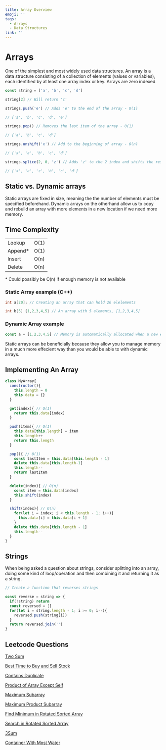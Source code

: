 ```yaml
---
title: Array Overview
emoji: ''
tags:
  - Arrays
  - Data Structures
link: ''
---
```


# Arrays

One of the simplest and most widely used data structures. An array is a data structure consisting of a collection of elements (values or variables), each identified by at least one array index or key. Arrays are zero indexed.

``` js
const string = ['a', 'b', 'c', 'd']

string[2] // Will return 'c'

strings.push('e') // Adds 'e' to the end of the array - O(1)

// ['a', 'b', 'c', 'd', 'e']

strings.pop() // Removes the last item of the array - O(1)

// ['a', 'b', 'c', 'd']

strings.unshift('x') // Add to the beginning of array - O(n)

// ['x', 'a', 'b', 'c', 'd']

strings.splice(2, 0, 'z') // Adds 'z' to the 2 index and shifts the rest of the array down - O(n)

// ['x', 'a', 'z', 'b', 'c', 'd']
```

## Static vs. Dynamic arrays

Static arrays are fixed in size, meaning the the number of elements must be specified beforehand. Dynamic arrays on the otherhand allow us to copy and rebuild an array with more elements in a new location if we need more memory. 

## Time Complexity

|   |  |
|---------|------|
| Lookup  | O(1) |
| Append*    | O(1) |
| Insert  | O(n) |
| Delete  | O(n) |

\* Could possibly be O(n) if enough memory is not available

### Static Array example (C++)
``` cpp
int a[20]; // Creating an array that can hold 20 elelements

int b[5] {1,2,3,4,5} // An array with 5 elements, [1,2,3,4,5]
```

### Dynamic Array example
``` js
const a = [1,2,3,4,5] // Memory is automatically allocated when a new element is added
```

Static arrays can be beneficially because they allow you to manage memory in a much more effecient way than you would be able to with dynamic arrays. 

## Implementing An Array

``` js
class MyArray{
  constructor(){
    this.length = 0
    this.data = {}
  }

  get(index){ // O(1)
    return this.data[index]
  }

  push(item){ // O(1)
    this.data[this.length] = item
    this.length++
    return this.length
  }

  pop(){ // O(1)
    const lastItem = this.data[this.length - 1]
    delete this.data[this.length-1]
    this.length--
    return lastItem
  }

  delete(index){ // O(n)
    const item = this.data[index]
    this.shift(index)
  }

  shift(index){ // O(n)
    for(let i = index; i < this.length - 1; i++){
      this.data[i] = this.data[i + 1]
    }
    delete this.data[this.length - 1]
    this.length--
  }
}
```

## Strings

When being asked a question about strings, consider splitting into an array, doing some kind of loop/operation and then combining it and returning it as a string.

``` js
// Create a function that reverses strings

const reverse = string => {
  if(!string) return
  const reversed = []
  for(let i = string.length - 1; i >= 0; i--){
    reversed.push(string[i])
  }
  return reversed.join('')
}
```

## Leetcode Questions

[Two Sum](https://leetcode.com/problems/two-sum/)

[Best Time to Buy and Sell Stock](https://leetcode.com/problems/best-time-to-buy-and-sell-stock/)

[Contains Duplicate](https://leetcode.com/problems/contains-duplicate/)

[Product of Array Except Self](https://leetcode.com/problems/product-of-array-except-self/)

[Maximum Subarray](https://leetcode.com/problems/maximum-subarray/)

[Maximum Product Subarray](https://leetcode.com/problems/maximum-product-subarray/)

[Find Minimum in Rotated Sorted Array](https://leetcode.com/problems/find-minimum-in-rotated-sorted-array/)

[Search in Rotated Sorted Array](https://leetcode.com/problems/search-in-rotated-sorted-array/)

[3Sum](https://leetcode.com/problems/3sum/)

[Container With Most Water](https://leetcode.com/problems/container-with-most-water/)